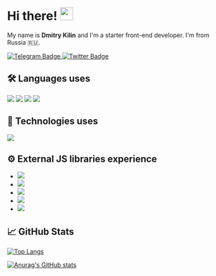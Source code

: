 # Hi there! <img src="https://raw.githubusercontent.com/MartinHeinz/MartinHeinz/master/wave.gif" width="30px" height="30px" />

My name is __Dmitry Kilin__ and I'm a starter front-end developer. I'm from Russia 🇷🇺.
<div>  
  <a href="https://t.me/dmitrykilin">
    <img src="https://img.shields.io/badge/telegram-red?style=for-the-badge&logo=telegram&logoColor=white" alt="Telegram Badge"/>
  </a>
  <a href="https://twitter.com/DimitryKilin">
    <img src="https://img.shields.io/badge/Twitter-blue?style=for-the-badge&logo=twitter&logoColor=white" alt="Twitter Badge"/>
  </a>
</div>


## 🛠️ Languages uses
![](https://img.shields.io/badge/Code-HTML5-informational?style=flat&logo=html5&logoColor=white&color=2bbc8a)
![](https://img.shields.io/badge/Code-CSS-informational?style=flat&logo=css3&logoColor=white&color=2bbc8a)
![](https://img.shields.io/badge/Code-JavaScript-informational?style=flat&logo=javascript&logoColor=white&color=2bbc8a)
![](https://img.shields.io/badge/Code-TypeScript-informational?style=flat&logo=typescript&logoColor=white&color=2bbc8a)

## 🔧 Technologies uses
[![](https://img.shields.io/badge/Code-React-informational?style=flat&logo=react&logoColor=white&color=yellow)](https://reactjs.org)

## ⚙️ External JS libraries experience
- [![](https://img.shields.io/badge/Tools-Redux-informational?style=flat&logo=redux&logoColor=white&color=informational)](https://redux.js.org)
- [![](https://img.shields.io/badge/Tools-ReactRouter-informational?style=flat&logo=reactrouter&logoColor=white&color=informational)](https://reactrouter.com/en/main)
- [![](https://img.shields.io/badge/Tools-ReactDnD-informational?style=flat&logo=reactdnd&logoColor=white&color=informational)](https://react-dnd.github.io/react-dnd/about)
- [![](https://img.shields.io/badge/Tools-DayJS-informational?style=flat&logo=reactdnd&logoColor=white&color=informational)](https://day.js.org/en/)
- [![](https://img.shields.io/badge/Tools-LeafLet-informational?style=flat&logo=reactdnd&logoColor=white&color=informational)](https://mourner.github.io/Leaflet/index.html)

## &#x1f4c8; GitHub Stats

[![Top Langs](https://github-readme-stats.vercel.app/api/top-langs/?username=kildim&layout=compact&theme=vision-friendly-dark)](https://github.com/anuraghazra/github-readme-stats)

[![Anurag's GitHub stats](https://github-readme-stats.vercel.app/api?username=kildim&theme=vision-friendly-dark)](https://github.com/anuraghazra/github-readme-stats)

